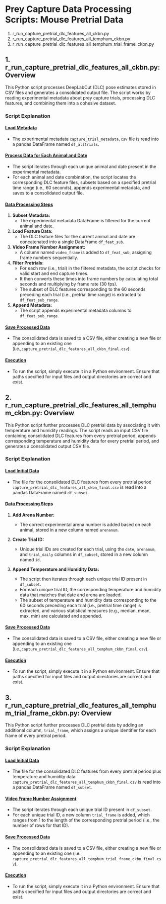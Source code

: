 # Prey Capture Data Processing Scripts: Mouse Pretrial Data

1. r_run_capture_pretrial_dlc_features_all_ckbn.py
2. r_run_capture_pretrial_dlc_features_all_temphum_ckbn.py
3. r_run_capture_pretrial_dlc_features_all_temphum_trial_frame_ckbn.py

## 1. r_run_capture_pretrial_dlc_features_all_ckbn.py: Overview
This Python script processes DeepLabCut (DLC) pose estimates stored in CSV files and generates a consolidated output file. The script works by reading experimental metadata about prey capture trials, processing DLC features, and combining them into a cohesive dataset.

### Script Explanation

#### <ins>Load Metadata</ins>
- The experimental metadata `capture_trial_metadata.csv` file is read into a pandas DataFrame named `df_alltrials`.

#### <ins>Process Data for Each Animal and Date</ins>
- The script iterates through each unique animal and date present in the experimental metadata.
- For each animal and date combination, the script locates the corresponding DLC feature files, subsets based on a specified pretrial time range (i.e., 60 seconds), appends experimental metadata, and saves to a consolidated output file.

#### <ins>Data Processing Steps</ins>
1. **Subset Metadata:** 
    - The experimental metadata DataFrame is filtered for the current animal and date.
2. **Load Feature Data:**
    - The DLC feature files for the current animal and date are concatenated into a single DataFrame `df_feat_sub`.
3. **Video Frame Number Assignment:**
    - A column named `video_frame` is added to `df_feat_sub`, assigning frame numbers sequentially.
4. **Filter Pretrials:**
    - For each row (i.e., trial) in the filtered metadata, the script checks for valid start and end capture times.
    - It then converts these times into frame numbers by calculating total seconds and multiplying by frame rate (30 fps).
    - The subset of DLC features corresponding to the 60 seconds preceding each trial (i.e., pretrial time range) is extracted to `df_feat_sub_range`.
5. **Append Metadata:**
    - The script appends experimental metadata columns to `df_feat_sub_range`.

#### <ins>Save Processed Data</ins>
- The consolidated data is saved to a CSV file, either creating a new file or appending to an existing one (i.e.,`capture_pretrial_dlc_features_all_ckbn_final.csv`).

#### <ins>Execution</ins>
- To run the script, simply execute it in a Python environment. Ensure that paths specified for input files and output directories are correct and exist.

## 2. r_run_capture_pretrial_dlc_features_all_temphum_ckbn.py: Overview
This Python script further processes DLC pretrial data by associating it with temperature and humidity readings. The script reads an input CSV file containing consolidated DLC features from every pretrial period, appends corresponding temperature and humidity data for every pretrial period, and generates a consolidated output CSV file.

### Script Explanation

#### <ins>Load Initial Data</ins>
- The file for the consolidated DLC features from every pretrial period `capture_pretrial_dlc_features_all_ckbn_final.csv` is read into a pandas DataFrame named `df_subset`.

#### <ins>Data Processing Steps</ins>
1. **Add Arena Number:** 
    - The correct experimental arena number is added based on each animal, stored in a new column named `arenanum`.

2. **Create Trial ID:** 
    - Unique trial IDs are created for each trial, using the `date`, `arenanum`, and `trial_daily` columns in `df_subset`, stored in a new column named `id`.

3. **Append Temperature and Humidity Data:** 
    - The script then iterates through each unique trial ID present in `df_subset`.
    - For each unique trial ID, the corresponding temperature and humidity data that matches that date and arena are loaded.
    - The subset of temperature and humidity data corresponding to the 60 seconds preceding each trial (i.e., pretrial time range) is extracted, and various statistical measures (e.g., median, mean, max, min) are calculated and appended.


#### <ins>Save Processed Data</ins>
- The consolidated data is saved to a CSV file, either creating a new file or appending to an existing one (i.e.,`capture_pretrial_dlc_features_all_temphum_ckbn_final.csv`).

#### <ins>Execution</ins>
- To run the script, simply execute it in a Python environment. Ensure that paths specified for input files and output directories are correct and exist.

## 3. r_run_capture_pretrial_dlc_features_all_temphum_trial_frame_ckbn.py: Overview
This Python script further processes DLC pretrial data by adding an additional column, `trial_frame`, which assigns a unique identifier for each frame of every pretrial period.

### Script Explanation

#### <ins>Load Initial Data</ins>
- The file for the consolidated DLC features from every pretrial period plus temperature and humidity data `capture_pretrial_dlc_features_all_temphum_ckbn_final.csv` is read into a pandas DataFrame named `df_subset`.

#### <ins>Video Frame Number Assignment</ins>
- The script iterates through each unique trial ID present in `df_subset`.
- For each unique trial ID, a new column `trial_frame` is added, which ranges from 1 to the length of the corresponding pretrial period (i.e., the number of rows for that ID).

#### <ins>Save Processed Data</ins>
- The consolidated data is saved to a CSV file, either creating a new file or appending to an existing one (i.e., `capture_pretrial_dlc_features_all_temphum_trial_frame_ckbn_final.csv`).

#### <ins>Execution</ins>
- To run the script, simply execute it in a Python environment. Ensure that paths specified for input files and output directories are correct and exist.
